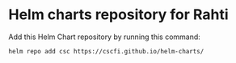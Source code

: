 # Helm charts repository for Rahti

Add this Helm Chart repository by running this command:

```bash
helm repo add csc https://cscfi.github.io/helm-charts/
```